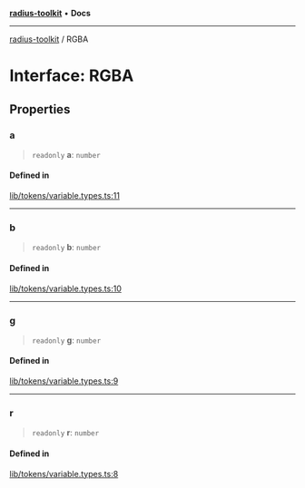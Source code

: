 [**radius-toolkit**](../README.md) • **Docs**

***

[radius-toolkit](../globals.md) / RGBA

# Interface: RGBA

## Properties

### a

> `readonly` **a**: `number`

#### Defined in

[lib/tokens/variable.types.ts:11](https://github.com/rangle/radius-token-tango/blob/0fa25351e79af51a833bcebadbd83e27a9791a4f/packages/radius-toolkit/src/lib/tokens/variable.types.ts#L11)

***

### b

> `readonly` **b**: `number`

#### Defined in

[lib/tokens/variable.types.ts:10](https://github.com/rangle/radius-token-tango/blob/0fa25351e79af51a833bcebadbd83e27a9791a4f/packages/radius-toolkit/src/lib/tokens/variable.types.ts#L10)

***

### g

> `readonly` **g**: `number`

#### Defined in

[lib/tokens/variable.types.ts:9](https://github.com/rangle/radius-token-tango/blob/0fa25351e79af51a833bcebadbd83e27a9791a4f/packages/radius-toolkit/src/lib/tokens/variable.types.ts#L9)

***

### r

> `readonly` **r**: `number`

#### Defined in

[lib/tokens/variable.types.ts:8](https://github.com/rangle/radius-token-tango/blob/0fa25351e79af51a833bcebadbd83e27a9791a4f/packages/radius-toolkit/src/lib/tokens/variable.types.ts#L8)
